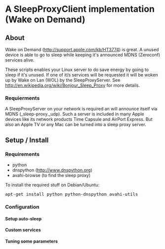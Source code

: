 # A SleepProxyClient implementation (Wake on Demand)

## About

Wake on Demand (http://support.apple.com/kb/HT3774) is great.
A unused device is able to go to sleep while keeping it's announced MDNS (Zeroconf) services alive.

These scripts enables your Linux server to do save energy by going to sleep if it's unused.
If one of it/s services will be requested it will be woken up by Wake on Lan (WOL) by the SleepProxyServer. See http://en.wikipedia.org/wiki/Bonjour_Sleep_Proxy for more details.


### Requierments
A SleepProxyServer on your network is required an will announce itself via MDNS (_sleep-proxy._udp). 
Such a server is included in many Apple devices like its network products Time Capsule and AirPort Express. But also an Apple TV or any Mac can be turned into a sleep proxy server.

## Setup / Install

### Requirements

 - python
 - dnspython (http://www.dnspython.org)
 - avahi-browse (to find the sleep proxy)
 
 To install the required stuff on Debian/Ubuntu:
 <pre>apt-get install python python-dnspython avahi-utils</pre>

### Configuration

#### Setup auto-sleep

#### Custom services

#### Tuning some parameters


